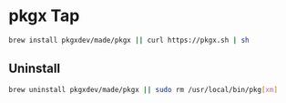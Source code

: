 # pkgx Tap

```sh
brew install pkgxdev/made/pkgx || curl https://pkgx.sh | sh
```

## Uninstall

```sh
brew uninstall pkgxdev/made/pkgx || sudo rm /usr/local/bin/pkg[xm]
```
